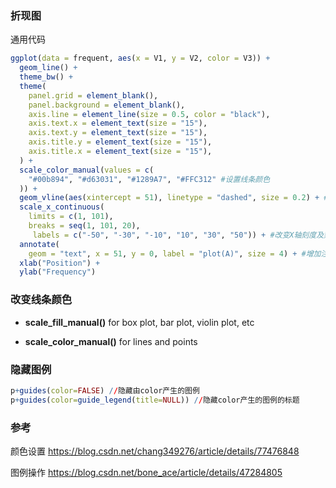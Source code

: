 ### 折现图

通用代码

```R
ggplot(data = frequent, aes(x = V1, y = V2, color = V3)) +
  geom_line() +
  theme_bw() +
  theme(
    panel.grid = element_blank(),
    panel.background = element_blank(),
    axis.line = element_line(size = 0.5, color = "black"),
    axis.text.x = element_text(size = "15"),
    axis.text.y = element_text(size = "15"),
    axis.title.y = element_text(size = "15"),
    axis.title.x = element_text(size = "15"),
  ) +
  scale_color_manual(values = c(
    "#00b894", "#d63031", "#1289A7", "#FFC312" #设置线条颜色
  )) +
  geom_vline(aes(xintercept = 51), linetype = "dashed", size = 0.2) + #增加垂直线
  scale_x_continuous(
    limits = c(1, 101), 
    breaks = seq(1, 101, 20),
     labels = c("-50", "-30", "-10", "10", "30", "50")) + #改变X轴刻度及刻度间跨度 
  annotate(
    geom = "text", x = 51, y = 0, label = "plot(A)", size = 4) + #增加注释文字
  xlab("Position") +
  ylab("Frequency")
```



### 改变线条颜色

+ **scale_fill_manual()** for box plot, bar plot, violin plot, etc

- **scale_color_manual()** for lines and points

### 隐藏图例

```R
p+guides(color=FALSE) //隐藏由color产生的图例
p+guides(color=guide_legend(title=NULL)) //隐藏color产生的图例的标题
```





### 参考

颜色设置  https://blog.csdn.net/chang349276/article/details/77476848 

图例操作  https://blog.csdn.net/bone_ace/article/details/47284805 